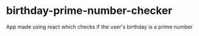 # birthday-prime-number-checker
 App made using react which checks if the user's birthday is a prime number
